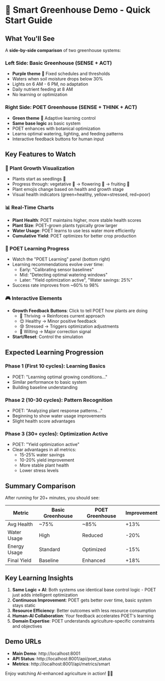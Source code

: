 # 🌱 Smart Greenhouse Demo - Quick Start Guide

## What You'll See

A **side-by-side comparison** of two greenhouse systems:

### Left Side: Basic Greenhouse (SENSE + ACT)
- **Purple theme** 📅 Fixed schedules and thresholds
- Waters when soil moisture drops below 30%
- Lights on 6 AM - 6 PM, no adaptation
- Daily nutrient feeding at 8 AM
- No learning or optimization

### Right Side: POET Greenhouse (SENSE + THINK + ACT)  
- **Green theme** 🧠 Adaptive learning control
- **Same base logic** as basic system
- POET enhances with botanical optimization
- Learns optimal watering, lighting, and feeding patterns
- Interactive feedback buttons for human input

## Key Features to Watch

### 🌿 Plant Growth Visualization
- Plants start as seedlings 🌱
- Progress through: vegetative 🌿 → flowering 🌸 → fruiting 🍅
- Plant emojis change based on health and growth stage
- Visual health indicators (green=healthy, yellow=stressed, red=poor)

### 📊 Real-Time Charts
- **Plant Health**: POET maintains higher, more stable health scores
- **Plant Size**: POET-grown plants typically grow larger
- **Water Usage**: POET learns to use less water more efficiently
- **Cumulative Yield**: POET optimizes for better crop production

### 🤖 POET Learning Progress
- Watch the "POET Learning" panel (bottom right)
- Learning recommendations evolve over time:
  - Early: "Calibrating sensor baselines"
  - Mid: "Detecting optimal watering windows" 
  - Later: "Yield optimization active", "Water savings: 25%"
- Success rate improves from ~60% to 98%

### 🎮 Interactive Elements
- **Growth Feedback Buttons**: Click to tell POET how plants are doing
  - 🌟 Thriving → Reinforces current approach
  - 😊 Healthy → Minor positive feedback
  - 😰 Stressed → Triggers optimization adjustments
  - 🥀 Wilting → Major correction signal
- **Start/Reset**: Control the simulation

## Expected Learning Progression

### Phase 1 (First 10 cycles): Learning Basics
- POET: "Learning optimal growing conditions..."
- Similar performance to basic system
- Building baseline understanding

### Phase 2 (10-30 cycles): Pattern Recognition  
- POET: "Analyzing plant response patterns..."
- Beginning to show water usage improvements
- Slight health score advantages

### Phase 3 (30+ cycles): Optimization Active
- POET: "Yield optimization active"
- Clear advantages in all metrics:
  - 15-25% water savings
  - 10-20% yield improvement
  - More stable plant health
  - Lower stress levels

## Summary Comparison

After running for 20+ minutes, you should see:

| Metric | Basic Greenhouse | POET Greenhouse | Improvement |
|--------|------------------|-----------------|-------------|
| Avg Health | ~75% | ~85% | +13% |
| Water Usage | High | Reduced | -20% |
| Energy Usage | Standard | Optimized | -15% |
| Final Yield | Baseline | Enhanced | +18% |

## Key Learning Insights

1. **Same Logic + AI**: Both systems use identical base control logic - POET just adds intelligent optimization
2. **Continuous Improvement**: POET gets better over time, basic system stays static
3. **Resource Efficiency**: Better outcomes with less resource consumption
4. **Human-AI Collaboration**: Your feedback accelerates POET's learning
5. **Domain Expertise**: POET understands agriculture-specific constraints and objectives

## Demo URLs

- **Main Demo**: http://localhost:8001
- **API Status**: http://localhost:8001/api/poet_status
- **Metrics**: http://localhost:8001/api/metrics/smart

Enjoy watching AI-enhanced agriculture in action! 🌱🤖 